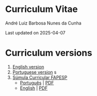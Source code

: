 # Curriculum Vitae
André Luiz Barbosa Nunes da Cunha

Last updated on 2025-04-07

# Curriculum versions

1.  [English version](curriculum_EN.md)
2.  [Portuguese version](curriculum_PT.md) s
3.  [Súmula Curricular FAPESP](https://fapesp.br/sumula)
    - [Português](SumulaFAPESP_PT.md) \|
      [PDF](Sumula_AndreLuizCunha.pdf)
    - [English](SumulaFAPESP_EN.md) \| [PDF](SC_AndreLuizCunha.pdf)

<!-- [FAPESP - Sumula - EN]() -->
